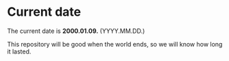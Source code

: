 # Current date

The current date is **2000.01.09.** (YYYY.MM.DD.)

This repository will be good when the world ends, so we will know how long it lasted.